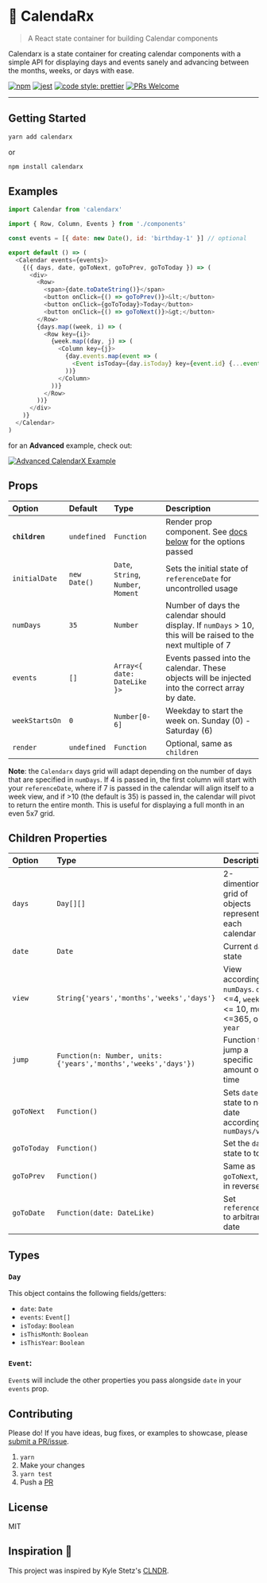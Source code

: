 # 📅 Calenda**Rx**

> A React state container for building Calendar components

Calendarx is a state container for creating calendar components with a simple API for displaying days and events sanely and advancing between the months, weeks, or days with ease.

[![npm](https://img.shields.io/npm/v/calendarx.svg?style=flat)](https://www.npmjs.org/package/calendarx)
[![jest](https://jestjs.io/img/jest-badge.svg)](https://github.com/facebook/jest)
[![code style: prettier](https://img.shields.io/badge/code_style-prettier-ff69b4.svg?style=flat-square)](https://github.com/prettier/prettier)
[![PRs Welcome](https://img.shields.io/badge/PRs-welcome-brightgreen.svg)](http://makeapullrequest.com)

---

## Getting Started

```sh
yarn add calendarx
```

or

```sh
npm install calendarx
```

## Examples

```javascript
import Calendar from 'calendarx'

import { Row, Column, Events } from './components'

const events = [{ date: new Date(), id: 'birthday-1' }] // optional

export default () => (
  <Calendar events={events}>
    {({ days, date, goToNext, goToPrev, goToToday }) => (
      <div>
        <Row>
          <span>{date.toDateString()}</span>
          <button onClick={() => goToPrev()}>&lt;</button>
          <button onClick={goToToday}>Today</button>
          <button onClick={() => goToNext()}>&gt;</button>
        </Row>
        {days.map((week, i) => (
          <Row key={i}>
            {week.map((day, j) => (
              <Column key={j}>
                {day.events.map(event => (
                  <Event isToday={day.isToday} key={event.id} {...event} />
                ))}
              </Column>
            ))}
          </Row>
        ))}
      </div>
    )}
  </Calendar>
)
```

for an **Advanced** example, check out:

[![Advanced CalendarX Example](https://codesandbox.io/static/img/play-codesandbox.svg)](https://codesandbox.io/s/q7x1mpy5xj)

## Props

| Option         | Default      | Type                                 | Description                                                                                                  |
| :------------- | :----------- | :----------------------------------- | :----------------------------------------------------------------------------------------------------------- |
| **`children`** | `undefined`  | `Function`                           | Render prop component. See [docs below](#render-props) for the options passed                                |
| `initialDate`  | `new Date()` | `Date`, `String`, `Number`, `Moment` | Sets the initial state of `referenceDate` for uncontrolled usage                                             |
| `numDays`      | `35`         | `Number`                             | Number of days the calendar should display. If `numDays` > 10, this will be raised to the next multiple of 7 |
| `events`       | `[]`         | `Array<{ date: DateLike }>`          | Events passed into the calendar. These objects will be injected into the correct array by date.              |
| `weekStartsOn` | `0`          | `Number[0-6]`                        | Weekday to start the week on. Sunday (0) - Saturday (6)                                                      |
| `render`       | `undefined`  | `Function`                           | Optional, same as `children`                                                                                 |

**Note**: the `Calendarx` days grid will adapt depending on the number of days that are specified
in `numDays`. If 4 is passed in, the first column will start with your
`referenceDate`, where if 7 is passed in the calendar will align itself to a
week view, and if >10 (the default is 35) is passed in, the calendar will pivot to return the entire
month. This is useful for displaying a full month in an even 5x7 grid.

## Children Properties

| Option      | Type                                                            | Description                                                                        |
| :---------- | :-------------------------------------------------------------- | :--------------------------------------------------------------------------------- |
| `days`      | `Day[][]`                                                       | 2-dimentional grid of objects representing each calendar day                       |
| `date`      | `Date`                                                          | Current `date` state                                                               |
| `view`      | `String{'years','months','weeks','days'}`                       | View according to `numDays`. `day` if <=4, `week` if <= 10, month <=365, or `year` |
| `jump`      | `Function(n: Number, units: {'years','months','weeks','days'})` | Function to jump a specific amount of time                                         |
| `goToNext`  | `Function()`                                                    | Sets `date` state to next date according to `numDays/view`                         |
| `goToToday` | `Function()`                                                    | Set the `date` state to today                                                      |
| `goToPrev`  | `Function()`                                                    | Same as `goToNext`, but in reverse                                                 |
| `goToDate`  | `Function(date: DateLike)`                                      | Set `referenceDate` to arbitrary date                                              |

## Types

### `Day`

This object contains the following fields/getters:

- `date`: `Date`
- `events`: `Event[]`
- `isToday`: `Boolean`
- `isThisMonth`: `Boolean`
- `isThisYear`: `Boolean`

### `Event`:

`Event`s will include the other properties you pass alongside `date` in your `events` prop.

## Contributing

Please do! If you have ideas, bug fixes, or examples to showcase, please [submit a PR/issue](https://github.com/mfix22/calendarx/pulls).

1. `yarn`
2. Make your changes
3. `yarn test`
4. Push a [PR](https://github.com/mfix22/calendarx/pulls)

## License

MIT

## Inspiration 💫

This project was inspired by Kyle Stetz's [CLNDR](http://kylestetz.github.io/CLNDR/).
